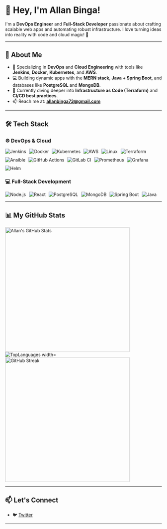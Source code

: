 # 👋 Hey, I'm Allan Binga!

I'm a **DevOps Engineer** and **Full-Stack Developer** passionate about crafting scalable web apps and automating robust infrastructure. I love turning ideas into reality with code and cloud magic! 🚀

---

## 🌟 About Me

- 🔧 Specializing in **DevOps** and **Cloud Engineering** with tools like **Jenkins**, **Docker**, **Kubernetes**, and **AWS**.
- 💻 Building dynamic apps with the **MERN stack**, **Java + Spring Boot**, and databases like **PostgreSQL** and **MongoDB**.
- 🌱 Currently diving deeper into **Infrastructure as Code (Terraform)** and **CI/CD best practices**.
- 📫 Reach me at: **[allanbinga73@gmail.com](mailto:allanbinga73@gmail.com)**

---

## 🛠️ Tech Stack

### ⚙️ DevOps & Cloud

<div style="display: flex; gap: 10px; flex-wrap: wrap;">
  <img src="https://img.shields.io/badge/Jenkins-%23D24939.svg?style=flat-square&logo=jenkins&logoColor=white" alt="Jenkins" />
  <img src="https://img.shields.io/badge/Docker-%232496ED.svg?style=flat-square&logo=docker&logoColor=white" alt="Docker" />
  <img src="https://img.shields.io/badge/Kubernetes-%23326CE5.svg?style=flat-square&logo=kubernetes&logoColor=white" alt="Kubernetes" />
  <img src="https://img.shields.io/badge/AWS-%23FF9900.svg?style=flat-square&logo=amazon-aws&logoColor=white" alt="AWS" />
  <img src="https://img.shields.io/badge/Linux-%23FCC624.svg?style=flat-square&logo=linux&logoColor=black" alt="Linux" />
  <img src="https://img.shields.io/badge/Terraform-%237B42BC.svg?style=flat-square&logo=terraform&logoColor=white" alt="Terraform" />
  <img src="https://img.shields.io/badge/Ansible-%231A1918.svg?style=flat-square&logo=ansible&logoColor=white" alt="Ansible" />
  <img src="https://img.shields.io/badge/GitHub_Actions-%232088FF.svg?style=flat-square&logo=github-actions&logoColor=white" alt="GitHub Actions" />
  <img src="https://img.shields.io/badge/GitLab_CI-%23FCA121.svg?style=flat-square&logo=gitlab&logoColor=white" alt="GitLab CI" />
  <img src="https://img.shields.io/badge/Prometheus-%23E6522C.svg?style=flat-square&logo=prometheus&logoColor=white" alt="Prometheus" />
  <img src="https://img.shields.io/badge/Grafana-%23F46800.svg?style=flat-square&logo=grafana&logoColor=white" alt="Grafana" />
  <img src="https://img.shields.io/badge/Helm-%230F1689.svg?style=flat-square&logo=helm&logoColor=white" alt="Helm" />
</div>

### 💻 Full-Stack Development

<div style="display: flex; gap: 10px; flex-wrap: wrap;">
  <img src="https://img.shields.io/badge/Node.js-%23339933.svg?style=flat-square&logo=node.js&logoColor=white" alt="Node.js" />
  <img src="https://img.shields.io/badge/React-%2320232a.svg?style=flat-square&logo=react&logoColor=%2361DAFB" alt="React" />
  <img src="https://img.shields.io/badge/PostgreSQL-%23316192.svg?style=flat-square&logo=postgresql&logoColor=white" alt="PostgreSQL" />
  <img src="https://img.shields.io/badge/MongoDB-%2347A248.svg?style=flat-square&logo=mongodb&logoColor=white" alt="MongoDB" />
  <img src="https://img.shields.io/badge/Spring_Boot-%236DB33F.svg?style=flat-square&logo=spring-boot&logoColor=white" alt="Spring Boot" />
  <img src="https://img.shields.io/badge/Java-%23ED8B00.svg?style=flat-square&logo=java&logoColor=white" alt="Java" />
</div>

---

## 📊 My GitHub Stats

<img src="https://github-readme-stats.vercel.app/api?username=Allan-Binga&show_icons=true&theme=radical" alt="Allan's GitHub Stats" width="400" />
<img src="https://github-readme-stats.vercel.app/api/top-langs/?username=Allan-Binga&exclude_repo=python-sandbox,school-python-lab&layout=compact&theme=radical" alt="TopLanguages width="300" />
<img src="https://streak-stats.demolab.com/?user=Allan-Binga&theme=radical" alt="GitHub Streak" width="400" />

---

## 📫 Let's Connect

<!-- - 💼 [LinkedIn](https://www.linkedin.com/in/allanbinga) *Update with your link*
- 🌐 [Portfolio](https://allanbinga.dev) *Update with your link* -->

- 🐦 [Twitter](https://x.com/B1nga__)


---
